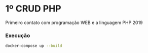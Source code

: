 # 1º CRUD PHP

Primeiro contato com programação WEB e a linguagem PHP 2019

### Execução
```sh
docker-compose up --build
```
